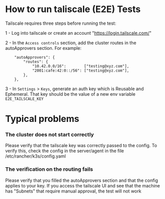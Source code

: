 # How to run taliscale (E2E) Tests

Tailscale requires three steps before running the test:

1 - Log into tailscale or create an account "https://login.tailscale.com/"

2 - In the `Access controls` section, add the cluster routes in the autoApprovers section. For example:

```
	"autoApprovers": {
		"routes": {
			"10.42.0.0/16":        ["testing@xyz.com"],
			"2001:cafe:42:0::/56": ["testing@xyz.com"],
		},
	},
```

3 - In `Settings` > `Keys`, generate an auth key which is Reusable and Ephemeral. That key should be the value of a new env variable `E2E_TAILSCALE_KEY`

# Typical problems

### The cluster does not start correctly

Please verify that the tailscale key was correctly passed to the config. To verify this, check the config in the server/agent in the file /etc/rancher/k3s/config.yaml


### The verification on the routing fails

Please verify that you filled the autoApprovers section and that the config applies to your key. If you access the tailscale UI and see that the machine has "Subnets" that require manual approval, the test will not work
